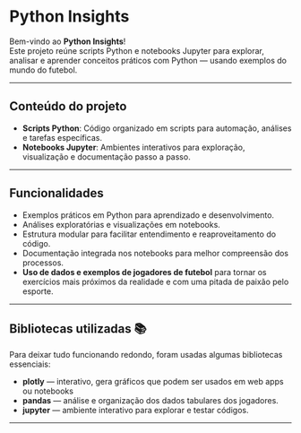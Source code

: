 # Python Insights

Bem-vindo ao **Python Insights**!  
Este projeto reúne scripts Python e notebooks Jupyter para explorar, analisar e aprender conceitos práticos com Python — usando exemplos do mundo do futebol.

---

## Conteúdo do projeto

- **Scripts Python**: Código organizado em scripts para automação, análises e tarefas específicas.
- **Notebooks Jupyter**: Ambientes interativos para exploração, visualização e documentação passo a passo.

---

## Funcionalidades

- Exemplos práticos em Python para aprendizado e desenvolvimento.
- Análises exploratórias e visualizações em notebooks.
- Estrutura modular para facilitar entendimento e reaproveitamento do código.
- Documentação integrada nos notebooks para melhor compreensão dos processos.
- **Uso de dados e exemplos de jogadores de futebol** para tornar os exercícios mais próximos da realidade e com uma pitada de paixão pelo esporte.

---

## Bibliotecas utilizadas 📚

Para deixar tudo funcionando redondo, foram usadas algumas bibliotecas essenciais:

- **plotly** — interativo, gera gráficos que podem ser usados em web apps ou notebooks
- **pandas** — análise e organização dos dados tabulares dos jogadores.
- **jupyter** — ambiente interativo para explorar e testar códigos.

---
